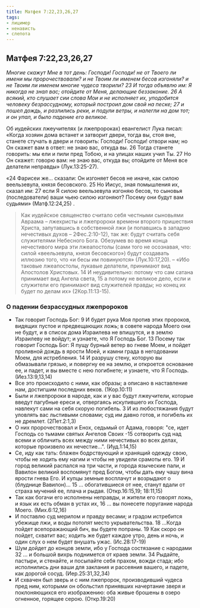 ```yaml
---
title: Матфея 7:22,23,26,27
tags: 
- лицимер
- ненависть
- слепота
---
```


## Матфея 7:22,23,26,27

*Многие скажут Мне в тот день: Господи! Господи! не от Твоего ли имени мы пророчествовали? и не Твоим ли именем бесов изгоняли? и не Твоим ли именем многие чудеса творили? 23 И тогда объявлю им: Я никогда не знал вас; отойдите от Меня, делающие беззаконие.
26 А всякий, кто слушает сии слова Мои и не исполняет их, уподобится человеку безрассудному, который построил дом свой на песке; 27 и пошел дождь, и разлились реки, и подули ветры, и налегли на дом тот; и он упал, и было падение его великое.*

Об иудейских лжеучителях (и лжепророках) евангелист Лука писал: «Когда хозяин дома встанет и затворит двери, тогда вы, стоя вне, станете стучать в двери и говорить: Господи! Господи! отвори нам; но Он скажет вам в ответ: не знаю вас, откуда вы. 26 Тогда станете говорить: мы ели и пили пред Тобою, и на улицах наших учил Ты. 27 Но Он скажет: говорю вам: не знаю вас, откуда вы; отойдите от Меня все делатели неправды» (Лук.13:25-27). 

«24 Фарисеи же… сказали: Он изгоняет бесов не иначе, как силою веельзевула, князя бесовского. 25 Но Иисус, зная помышления их, сказал им: 27 если Я силою веельзевула изгоняю бесов, то сыновья (последователи) ваши чьею силою изгоняют? Посему они будут вам судьями» (Матф.12:24,25) . 

>Как иудейское священство считало себя честными сыновьями Авраама – лжехристы и лжепророки времени второго пришествия Христа, запутавшись в собственной лжи (и попавшись в западню нечестивых духов – 2Фес.2:10-12), так же: будут считать себя служителями Небесного Бога. Обезумев во время конца нечестивого мира эти лжеапостолы (сами того не осознавая, что: силой «веельзевула, князя бесовского») будут создавать иллюзию того, что «и бесы им повинуются» (Лук.10:17,20). – «Ибо таковые лжеапостолы, лукавые делатели, принимают вид Апостолов Христовых. 14 И неудивительно: потому что сам сатана принимает вид Ангела света, 15 а потому не великое дело, если и служители его принимают вид служителей правды; но конец их будет по делам их» (2Кор.11:13-15).

### О падении безрассудных лжепророков

- Так говорит Господь Бог: 9 И будет рука Моя против этих пророков, видящих пустое и предвещающих ложь; в совете народа Моего они не будут, и в список дома Израилева не впишутся, и в землю Израилеву не войдут; и узнаете, что Я Господь Бог. 13 Посему так говорит Господь Бог: Я пущу бурный ветер во гневе Моем, и пойдет проливной дождь в ярости Моей, и камни града в негодовании Моем, для истребления. 14 И разрушу стену, которую вы обмазывали грязью, и повергну ее на землю, и откроется основание ее, и падет, и вы вместе с нею погибнете; и узнаете, что Я Господь. (Иез.13:9,13,14)
- Все это происходило с ними, как образы; а описано в наставление нам, достигшим последних веков. (1Кор.10:11)
- Были и лжепророки в народе, как и у вас будут лжеучители, которые введут пагубные ереси и, отвергаясь искупившего их Господа, навлекут сами на себя скорую погибель. 3 И из любостяжания будут уловлять вас льстивыми словами; суд им давно готов, и погибель их не дремлет. (2Пет.2:1,3)
- О них пророчествовал и Енох, седьмый от Адама, говоря: "се, идет Господь со тьмами святых Ангелов Своих -15 сотворить суд над всеми и обличить всех между ними нечестивых во всех делах, которые произвело их нечестие…". (Иуд.1:14,15)
- Се, иду как тать: блажен бодрствующий и хранящий одежду свою, чтобы не ходить ему нагим и чтобы не увидели срамоты его. 19 И город великий распался на три части, и города языческие пали, и Вавилон великий воспомянут пред Богом, чтобы дать ему чашу вина ярости гнева Его. И купцы земные восплачут и возрыдают о (блуднице Вавилон)… 15 … обогатившиеся от нее, станут вдали от страха мучений ее, плача и рыдая. (Откр.16:15,19; 18:11,15)
- Так как богачи его исполнены неправды, и жители его говорят ложь, и язык их есть обман в устах их, 16 … вы понесете поругание народа Моего. (Мих.6:12,16)
- И поставлю суд мерилом и правду весами; и градом истребится убежище лжи, и воды потопят место укрывательства. 18 …Когда пойдет всепоражающий бич, вы будете попраны. 19 Как скоро он пойдет, схватит вас; ходить же будет каждое утро, день и ночь, и один слух о нем будет внушать ужас. (Ис.28:17-19)
- Шум дойдет до концов земли, ибо у Господа состязание с народами 32 … и большой вихрь поднимется от краев земли. 34 Рыдайте, пастыри, и стенайте, и посыпайте себя прахом, вожди стада; ибо исполнились дни ваши для заклания и рассеяния вашего, и падете, как дорогой сосуд. (Иер.25:31,32,34)
- И схвачен был зверь и с ним лжепророк, производивший чудеса пред ним, которыми он обольстил принявших начертание зверя и поклоняющихся его изображению: оба живые брошены в озеро огненное, горящее серою. (Откр.19:20)